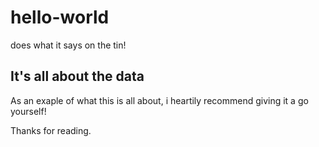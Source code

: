 # hello-world
does what it says on the tin!

## It's all about the data
As an exaple of what this is all about, i heartily recommend giving it a go yourself!

Thanks for reading.
